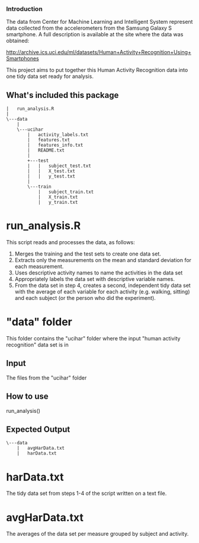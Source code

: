 ### Introduction

The data from Center for Machine Learning and Intelligent System represent data collected from the accelerometers from the Samsung Galaxy S smartphone. A full description is available at the site where the data was obtained:

http://archive.ics.uci.edu/ml/datasets/Human+Activity+Recognition+Using+Smartphones

This project aims to put together this Human Activity Recognition data into one tidy data set ready for analysis.


## What's included this package
```
|   run_analysis.R
|
\---data
    |
    \---ucihar
        |   activity_labels.txt
        |   features.txt
        |   features_info.txt
        |   README.txt
        |
        +---test
        |   |   subject_test.txt
        |   |   X_test.txt
        |   |   y_test.txt
        |
        \---train
            |   subject_train.txt
            |   X_train.txt
            |   y_train.txt
```
# run_analysis.R
This script reads and processes the data, as follows:

1. Merges the training and the test sets to create one data set.
2. Extracts only the measurements on the mean and standard deviation for each measurement.
3. Uses descriptive activity names to name the activities in the data set
4. Appropriately labels the data set with descriptive variable names.
5. From the data set in step 4, creates a second, independent tidy data set with the average of each variable for each activity (e.g. walking, sitting) and each subject (or the person who did the experiment).

# "data" folder
This folder contains the "ucihar" folder where the input "human activity recognition" data set is in

## Input
The files from the "ucihar" folder

## How to use
run_analysis()

## Expected Output
```
\---data
    |   avgHarData.txt
    |   harData.txt
```
# harData.txt
The tidy data set from steps 1-4 of the script written on a text file.

# avgHarData.txt
The averages of the data set per measure grouped by subject and activity.
	
